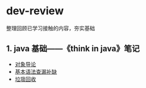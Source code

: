 # dev-review
整理回顾已学习接触的内容，夯实基础
## 1. java 基础——《think in java》笔记
- [对象导论](/java%E5%9F%BA%E7%A1%80/%E5%AF%B9%E8%B1%A1%E5%AF%BC%E8%AE%BA.md)
- [基本语法查漏补缺](/java基础/基本语法查漏补缺.md)
- [垃圾回收](/java基础/垃圾回收算法.md)